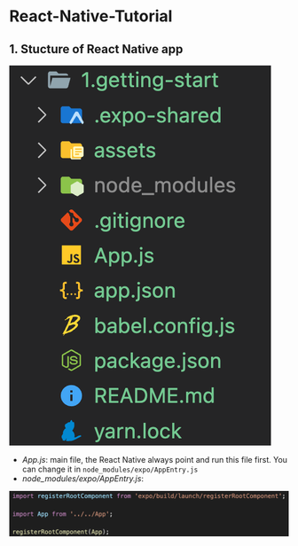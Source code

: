 # React-Native-Tutorial

## 1. Stucture of React Native app

![plot](../public-imgs/2.structure_app.png)

- *App.js*: main file, the React Native always point and run this file first. You can change it in `node_modules/expo/AppEntry.js`
- *node_modules/expo/AppEntry.js*: 

![plot](../public-imgs/3.appentry.png)